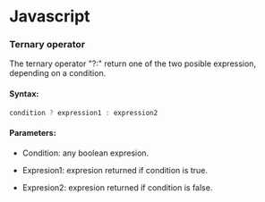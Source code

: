 # Javascript

### Ternary operator

The ternary operator "?:" return one of the two posible expression, depending on a condition.

#### Syntax:

```Javascript
condition ? expression1 : expression2
```

#### Parameters:

* Condition: any boolean expresion.

* Expresion1: expresion returned if condition is true.

* Expresion2: expresion returned if condition is false.
